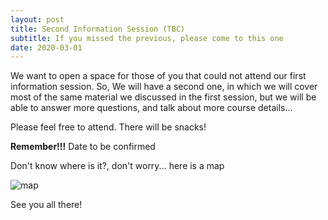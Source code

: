 ```yaml
---
layout: post
title: Second Information Session (TBC)
subtitle: If you missed the previous, please come to this one
date: 2020-03-01
---
```


We want to open a space for those of you that could not attend our first information session. So, We will have a second one, in which we 
will cover most of the same material we discussed in the first session, but we will be able to answer more questions, and talk about 
more course details...

Please feel free to attend. There will be snacks!


**Remember!!!** 
Date to be confirmed



Don't know where is it?, don't worry... here is a map 

![map](http://www.biodiversity.ubc.ca/museum/images/contactmap.jpg)


See you all there!
